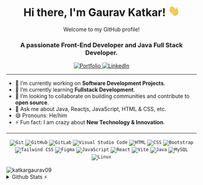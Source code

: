 <div align="center">
  <h1>Hi there, I'm Gaurav Katkar! <img src="https://raw.githubusercontent.com/ABSphreak/ABSphreak/master/gifs/Hi.gif" width="30px"></h1>
  <p>Welcome to my GitHub profile!</p>
</div>

<div align="center">
  <h3>A passionate Front-End Developer and Java Full Stack Developer.</h3>
</div>

<div align="center">
   <a href="https://gaurav-katkar.vercel.app/" target="_blank">
    <img src="https://img.shields.io/badge/Portfolio-Check%20out%20my%20portfolio-green?style=for-the-badge" alt="Portfolio" />
  </a>
   <a href="https://www.linkedin.com/in/gaurav-katkar-3154b718b/" target="_blank">
    <img src="https://img.shields.io/badge/-Gaurav%20Katkar-blue?style=for-the-badge&logo=Linkedin&logoColor=white&link=https://www.linkedin.com/in/gaurav-katkar-3154b718b/" alt="LinkedIn" />
  </a>
</div>

---

- 🔭 I’m currently working on **Software Development Projects**.
- 🌱 I’m currently learning **Fullstack Development**.
- 👯 I’m looking to collaborate on building communities and contribute to **open source**.
- 💬 Ask me about Java, Reactjs, JavaScript, HTML & CSS, etc.
- 😄 Pronouns: He/him
- ⚡ Fun fact: I am crazy about **New Technology & Innovation**.

---

<div align="center">
	<code><img width="50" src="https://user-images.githubusercontent.com/25181517/192108372-f71d70ac-7ae6-4c0d-8395-51d8870c2ef0.png" alt="Git" title="Git"/></code>
	<code><img width="50" src="https://user-images.githubusercontent.com/25181517/192108374-8da61ba1-99ec-41d7-80b8-fb2f7c0a4948.png" alt="GitHub" title="GitHub"/></code>
	<code><img width="50" src="https://user-images.githubusercontent.com/25181517/192108376-c675d39b-90f6-4073-bde6-5a9291644657.png" alt="GitLab" title="GitLab"/></code>
	<code><img width="50" src="https://user-images.githubusercontent.com/25181517/192108891-d86b6220-e232-423a-bf5f-90903e6887c3.png" alt="Visual Studio Code" title="Visual Studio Code"/></code>
	<code><img width="50" src="https://user-images.githubusercontent.com/25181517/192158954-f88b5814-d510-4564-b285-dff7d6400dad.png" alt="HTML" title="HTML"/></code>
	<code><img width="50" src="https://user-images.githubusercontent.com/25181517/183898674-75a4a1b1-f960-4ea9-abcb-637170a00a75.png" alt="CSS" title="CSS"/></code>
	<code><img width="50" src="https://user-images.githubusercontent.com/25181517/183898054-b3d693d4-dafb-4808-a509-bab54cf5de34.png" alt="Bootstrap" title="Bootstrap"/></code>
	<code><img width="50" src="https://user-images.githubusercontent.com/25181517/202896760-337261ed-ee92-4979-84c4-d4b829c7355d.png" alt="Tailwind CSS" title="Tailwind CSS"/></code>
	<code><img width="50" src="https://user-images.githubusercontent.com/25181517/189715289-df3ee512-6eca-463f-a0f4-c10d94a06b2f.png" alt="Figma" title="Figma"/></code>
	<code><img width="50" src="https://user-images.githubusercontent.com/25181517/117447155-6a868a00-af3d-11eb-9cfe-245df15c9f3f.png" alt="JavaScript" title="JavaScript"/></code>
	<code><img width="50" src="https://user-images.githubusercontent.com/25181517/183897015-94a058a6-b86e-4e42-a37f-bf92061753e5.png" alt="React" title="React"/></code>
	<code><img width="50" src="https://github-production-user-asset-6210df.s3.amazonaws.com/62091613/261395532-b40892ef-efb8-4b0e-a6b5-d1cfc2f3fc35.png" alt="Vite" title="Vite"/></code>
	<code><img width="50" src="https://user-images.githubusercontent.com/25181517/117201156-9a724800-adec-11eb-9a9d-3cd0f67da4bc.png" alt="Java" title="Java"/></code>
	<code><img width="50" src="https://user-images.githubusercontent.com/25181517/183896128-ec99105a-ec1a-4d85-b08b-1aa1620b2046.png" alt="MySQL" title="MySQL"/></code>
	<code><img width="50" src="https://github.com/marwin1991/profile-technology-icons/assets/76662862/2481dc48-be6b-4ebb-9e8c-3b957efe69fa" alt="Linux" title="Linux"/></code>
</div>

<br>
<div>
  <img src="https://komarev.com/ghpvc/?username=katkargaurav09&label=Profile%20views&color=0e75b6&style=flat" alt="katkargaurav09" />
</div>


<details>
  <summary>Github Stats ⚡</summary>
  
  <a href="https://github-readme-stats.vercel.app/api?username=katkargaurav09&theme=blueberry&count_private=true&hide_border=true&line_height=20">
    <img src="https://github-readme-stats.vercel.app/api?username=katkargaurav09&theme=blueberry&count_private=true&hide_border=true&line_height=20" alt="Github stats" />
  </a>
  <a href="https://github-readme-stats.vercel.app/api/top-langs/?username=katkargaurav09&layout=compact&theme=blueberry&count_private=true&hide_border=true&line_height=20">
    <img src="https://github-readme-stats.vercel.app/api/top-langs/?username=katkargaurav09&layout=compact&theme=blueberry&count_private=true&hide_border=true&line_height=20" alt="Top Langs" />
  </a>
  <a href="https://github-readme-streak-stats.herokuapp.com/?user=katkargaurav09">
    <img src="https://github-readme-streak-stats.herokuapp.com/?user=katkargaurav09&theme=blueberry&hide_border=true" alt="GitHub Streak" />
  </a>
  <p align="left"> <a href="https://github.com/ryo-ma/github-profile-trophy"><img src="https://github-profile-trophy.vercel.app/?username=katkargaurav09" alt="katkargaurav09" /></a> </p>
</details>

